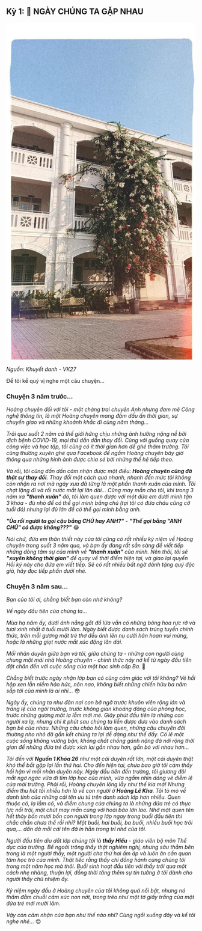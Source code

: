 ## Kỳ 1: 🏫 NGÀY CHÚNG TA GẶP NHAU

![HLK](../img/image1.jpg)

_Nguồn: Khuyết danh - VK27_

Để tôi kể quý vị nghe một câu chuyện...

### Chuyện 3 năm trước...

_Hoàng chuyên đối với tôi - một chàng trai chuyên Anh nhưng đam mê Công nghệ thông tin, là một Hoàng chuyên mang đậm dấu ấn thời gian, sự chuyển giao và những khoảnh khắc đi cùng năm tháng..._

_Trải qua suốt 2 năm cả thế giới hứng chịu những ảnh hưởng nặng nề bởi dịch bệnh COVID-19, mọi thứ dần dần thay đổi. Cùng với guồng quay của công việc và học tập, tôi cũng có ít thời gian hơn để ghé thăm trường. Tôi cũng thường xuyên ghé qua Facebook để ngắm Hoàng chuyên bây giờ thông qua những hình ảnh được chia sẻ bởi những thế hệ tiếp theo._

_Và rồi, tôi cũng dần dần cảm nhận được một điều: **Hoàng chuyên cũng đã thật sự thay đổi**. Thay đổi một cách quá nhanh, nhanh đến mức tôi không còn nhận ra nơi mà ngày xưa đã từng là một phần thanh xuân của mình. Tôi chợt lặng đi và rồi nước mắt lại lăn dài... Cũng may mắn cho tôi, khi trong 3 năm xa **"thanh xuân"** đó, tôi làm quen được với một đứa em dưới mình tận 3 khóa - đủ nhỏ để có thể gọi mình bằng chú (tại tôi có đứa cháu cũng cỡ tuổi đó) nhưng lại đủ lớn để có thể gọi mình bằng anh._

_***"Ủa rồi người ta gọi cậu bằng CHÚ hay ANH?"*** - **"Thế gọi bằng "ANH CHÚ" có được không???"**_ 😂

_Nói chứ, đứa em thân thiết này của tôi cũng có rất nhiều kỷ niệm về Hoàng chuyên trong suốt 3 năm qua, và bạn ấy đang rất sẵn sàng để viết tiếp những dòng tâm sự của mình về **"thanh xuân"** của mình. Nên thôi, tôi sẽ **"xuyên không thời gian"** để quay về thời điểm hiện tại, và giao lại quyển Hồi ký này cho đứa em viết tiếp. Sẽ có rất nhiều bất ngờ dành tặng quý độc giả, hãy đọc tiếp phần dưới nhé._

### Chuyện 3 năm sau...

_Bạn của tôi ơi, chẳng biết bạn còn nhớ không?_

_Về ngày đầu tiên của chúng ta…_

_Mùa hạ năm ấy, dưới ánh nắng gắt đổ lửa vẫn có những bông hoa rực rỡ và tươi xinh nhất ở tuổi mười lăm. Ngày biết được danh sách trúng tuyển chính thức, trên mỗi gương mặt trẻ thơ đều ánh lên nụ cười hân hoan vui mừng, hoặc là những giọt nước mắt xúc động lăn dài._

_Mối nhân duyên giữa bạn và tôi, giữa chúng ta - những con người cùng chung một mái nhà Hoàng chuyên - chính thức nảy nở kể từ ngày đầu tiên đặt chân đến với cuộc sống của một học sinh cấp Ba._ 🙌

_Chẳng biết trước ngày nhận lớp bạn có cùng cảm giác với tôi không? Vẻ hồi hộp xen lẫn niềm háo hức, nôn nao, không biết những chiến hữu ba năm sắp tới của mình là ai nhỉ…_ 😳

_Ngày ấy, chúng ta như đàn nai con bỡ ngỡ trước khuôn viên rộng lớn và tráng lệ của ngôi trường, trước không gian khoáng đãng của phòng học, trước những gương mặt lạ lẫm mới mẻ. Giây phút đầu tiên là những con người xa lạ, nhưng chỉ ít phút sau chúng ta liền được đưa vào danh sách bạn bè của nhau. Những câu chào hỏi làm quen, những câu chuyện đời thường nho nhỏ đã gắn kết chúng ta lại dễ dàng như thế đấy. Có lẽ một cuộc sống không vướng bận, không chất chồng gánh nặng đã nới rộng thời gian để những đứa trẻ được xích lại gần nhau hơn, gắn bó với nhau hơn…_

_Tôi đến với **Nguồn 1 Khóa 26** như một cái duyên rất lớn, một cái duyên thật khó thể bắt gặp lại lần thứ hai. Cho đến hiện tại, chưa bao giờ tôi cảm thấy hối hận vì mối nhân duyên này. Ngày đầu tiên đến trường, tôi giương đôi mắt ngơ ngác vừa đi tìm lớp học của mình, vừa ngắm nhìn dáng vẻ diễm lệ của mái trường. Phải rồi, Hoàng chuyên lộng lẫy như thế kia mà! Nhưng điểm thu hút tôi nhiều hơn là về con người ở **Hoàng Lê Kha**. Tôi tò mò về danh tính của những cái tên ưu tú trên danh sách lớp hơn nhiều. Quen thuộc có, lạ lẫm có, và điểm chung của chúng ta là những đứa trẻ có thực lực nổi trội, một chút may mắn cùng với hoài bão lớn lao. Nhớ mặt quen tên hết thảy bốn mươi bốn con người trong lớp ngay trong buổi đầu tiên thì chắc chắn chưa thể rồi nhỉ? Một buổi, hai buổi, ba buổi, nhiều buổi học trôi qua,... dần dà mỗi cái tên đã in hằn trong trí nhớ của tôi._

_Người đầu tiên dìu dắt lớp chúng tôi là **thầy Hiếu** - giáo viên bộ môn Thể dục của trường. Bề ngoài trông thầy thật nghiêm nghị, nhưng sâu thẳm bên trong là một người thầy, một người cha thứ hai ấm áp và luôn ân cần quan tâm học trò của mình. Thật tiếc rằng thầy chỉ đồng hành cùng chúng tôi trong một năm học mà thôi. Buổi sinh hoạt đầu tiên với thầy trôi qua một cách nhẹ nhàng, thuận lợi, đồng thời tăng thêm sự tin tưởng ở tôi dành cho người thầy chủ nhiệm ấy._

_Kỷ niệm ngày đầu ở Hoàng chuyên của tôi không quá nổi bật, nhưng nó thấm đẫm chuỗi cảm xúc non nớt, trong trẻo như một tờ giấy trắng của một đứa trẻ mới mười lăm._

_Vậy còn cảm nhận của bạn như thế nào nhỉ? Cùng ngồi xuống đây và kể tôi nghe nhé…_ 😊
